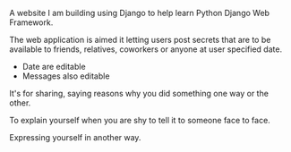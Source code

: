 A website I am building using Django to help learn Python Django Web Framework.

The web application is aimed it letting users post secrets that are to be available to friends, relatives, coworkers or anyone at user specified date.

* Date are editable
* Messages also editable

It's for sharing, saying reasons why you did something one way or the other. 

To explain yourself when you are shy to tell it to someone face to face. 

Expressing yourself in another way.
